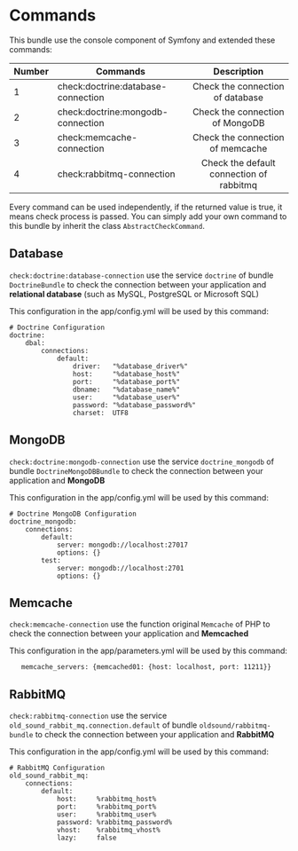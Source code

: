 Commands
========

This bundle use the console component of Symfony and extended these commands:

| Number | Commands                           | Description                      |
| -------| ---------------------------------- |:--------------------------------:|
| 1      | check:doctrine:database-connection | Check the connection of database |
| 2      | check:doctrine:mongodb-connection  | Check the connection of MongoDB  |
| 3      | check:memcache-connection | Check the connection of memcache          |
| 4      | check:rabbitmq-connection | Check the default connection of rabbitmq  |

Every command can be used independently, if the returned value is true, it means check process is passed.
You can simply add your own command to this bundle by inherit the class ``AbstractCheckCommand``.

Database
--------
``check:doctrine:database-connection`` use the service ``doctrine`` of bundle ``DoctrineBundle``
to check the connection between your application and **relational database** (such as MySQL, PostgreSQL or Microsoft SQL)

This configuration in the app/config.yml will be used by this command:
```
# Doctrine Configuration
doctrine:
    dbal:
        connections:
            default:
                driver:   "%database_driver%"
                host:     "%database_host%"
                port:     "%database_port%"
                dbname:   "%database_name%"
                user:     "%database_user%"
                password: "%database_password%"
                charset:  UTF8
```

MongoDB
-------
``check:doctrine:mongodb-connection`` use the service ``doctrine_mongodb`` of bundle ``DoctrineMongoDBBundle``
to check the connection between your application and **MongoDB**

This configuration in the app/config.yml will be used by this command:
```
# Doctrine MongoDB Configuration
doctrine_mongodb:
    connections:
        default:
            server: mongodb://localhost:27017
            options: {}
        test:
            server: mongodb://localhost:2701
            options: {}
```

Memcache
-------
``check:memcache-connection`` use the function original ``Memcache`` of PHP
to check the connection between your application and **Memcached**

This configuration in the app/parameters.yml will be used by this command:
```
   memcache_servers: {memcached01: {host: localhost, port: 11211}}
```

RabbitMQ
-------
``check:rabbitmq-connection`` use the service ``old_sound_rabbit_mq.connection.default`` of bundle ``oldsound/rabbitmq-bundle``
to check the connection between your application and **RabbitMQ**

This configuration in the app/config.yml will be used by this command:
```
# RabbitMQ Configuration
old_sound_rabbit_mq:
    connections:
        default:
            host:     %rabbitmq_host%
            port:     %rabbitmq_port%
            user:     %rabbitmq_user%
            password: %rabbitmq_password%
            vhost:    %rabbitmq_vhost%
            lazy:     false
```